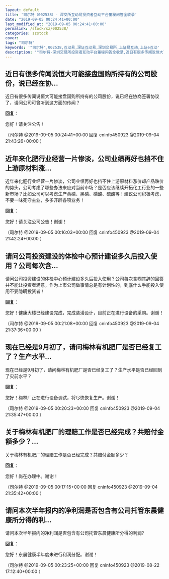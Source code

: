 ```yaml
---
layout: default
title: '司尔特（002538）- 深交所互动易投资者互动平台董秘问答全收录'
date: "2019-09-05 00:24:41+00:00"
last_modified_at: "2019-09-05 00:24:41+00:00"
permalink: /stock/sz/002538/
categories: szstock
cover: 
tags: "司尔特"
keywords: '"司尔特",002538,互动易,深证互动易,深圳交易所,上证易互动,上证e互动'
description: '"司尔特-深圳交易所投资者互动平台董秘问答全收录,近日有很多传闻说恒大可能接盘国购所持有的公司股份，说已经在协商签署协议了，请问公司可曾听到这方面的传闻？"'
---
```


## 近日有很多传闻说恒大可能接盘国购所持有的公司股份，说已经在协...

近日有很多传闻说恒大可能接盘国购所持有的公司股份，说已经在协商签署协议了，请问公司可曾听到这方面的传闻？

**回复**：

您好！请关注公告！ 

（司尔特  @2019-09-05 00:24:41+00:00 回复 cninfo450923  @2019-09-04 21:43:26+00:00 ）

## 近年来化肥行业经营一片惨淡，公司业绩再好也挡不住上游原材料涨...

近年来化肥行业经营一片惨淡，公司业绩再好也挡不住上游原材料涨价却产品跌价的势头，公司考虑了哪些办法来应对当前市场？是否应该继续开拓化工行业的一些新市场？比如公司可以考虑生产黄磷、黑磷、磷酸、硫酸等！建议公司积极考虑，不要一味死守主业，多多开辟各项业务！

**回复**：

您好！请关注公司公告！谢谢！ 

（司尔特  @2019-09-05 00:16:03+00:00 回复 cninfo450923  @2019-09-04 21:42:24+00:00 ）

## 请问公司投资建设的体检中心预计建设多久后投入使用？公司每次含...

请问公司投资建设的体检中心预计建设多久后投入使用？公司每次含糊其辞的回答并不能让投资者满意，作为上市公司做事情总是有计划性的，到底什么手能投入使用不要隐瞒投资者！

**回复**：

您好！健康大楼已经建设完成，完成装潢设计，目前正在进行设备的采购。谢谢！ 

（司尔特  @2019-09-05 00:21:08+00:00 回复 cninfo450923  @2019-09-04 21:37:36+00:00 ）

## 现在已经是9月初了，请问梅林有机肥厂是否已经复工了？生产水平...

现在已经是9月初了，请问梅林有机肥厂是否已经复工了？生产水平是否已经回到了灾前水平？

**回复**：

您好！梅林厂正在进行设备调试，将尽快恢复生产。谢谢！ 

（司尔特  @2019-09-05 00:20:23+00:00 回复 cninfo450923  @2019-09-04 21:35:47+00:00 ）

## 关于梅林有机肥厂的理赔工作是否已经完成？共赔付金额多少？...

关于梅林有机肥厂的理赔工作是否已经完成？共赔付金额多少？

**回复**：

您好！尚在办理中。谢谢！ 

（司尔特  @2019-09-05 00:17:15+00:00 回复 cninfo450923  @2019-09-04 21:35:42+00:00 ）

## 请问本次半年报内的净利润是否包含有公司托管东晨健康所分得的利...

请问本次半年报内的净利润是否包含有公司托管东晨健康所分得的利润?

**回复**：

您好！东晨健康半年度未进行利润分配。谢谢！ 

（司尔特  @2019-09-05 00:23:25+00:00 回复 cninfo450923  @2019-08-22 17:12:40+00:00 ）

